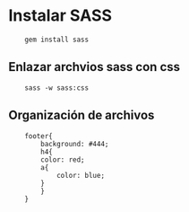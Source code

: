 # Instalar SASS

```
    gem install sass
```
## Enlazar archvios sass con css

```
    sass -w sass:css
```

## Organización de archivos

```
    footer{
        background: #444;
        h4{
        color: red;
        a{
            color: blue;
        }
        }
    }
```

